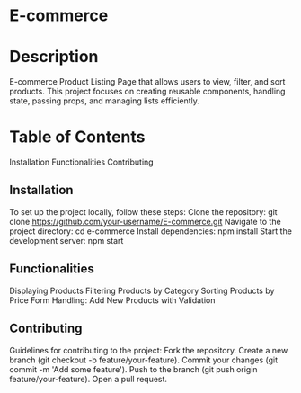 # E-commerce

# Description
E-commerce Product Listing Page that allows users to view, filter, and sort products. This project focuses on creating reusable components, handling state, passing props, and managing lists efficiently.

# Table of Contents
Installation
Functionalities
Contributing

## Installation
To set up the project locally, follow these steps:
Clone the repository:
git clone https://github.com/your-username/E-commerce.git
Navigate to the project directory:
cd e-commerce
Install dependencies:
npm install
Start the development server:
npm start

## Functionalities
Displaying Products
Filtering Products by Category
Sorting Products by Price
Form Handling: Add New Products with Validation

## Contributing
Guidelines for contributing to the project:
Fork the repository.
Create a new branch (git checkout -b feature/your-feature).
Commit your changes (git commit -m 'Add some feature').
Push to the branch (git push origin feature/your-feature).
Open a pull request.
